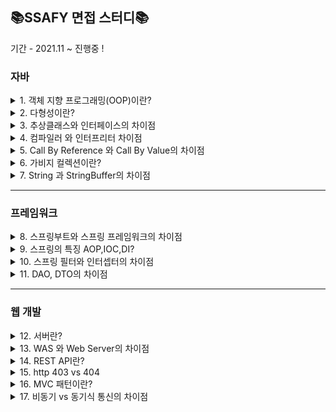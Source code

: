 ## 📚SSAFY 면접 스터디📚

기간 - 2021.11 ~ 진행중 ! 

### 자바
<details>
<summary>1. 객체 지향 프로그래밍(OOP)이란?</summary>
<div markdown="1">
  
  - <b>지헌</b>  
  객체 지향 프로그래밍이란 순차적으로 실행되는 절차 지향적 프로그래밍과는 다르게 객체의 상호작용을 통해 동작하는 것을 의미합니다.
  객체의 상호작용을 통해 상속, 추상화, 다형성을 사용하여 코드 재사용성을 증가시켜줍니다.

  
  - <b>기동</b>  
  객체 지향 프로그래밍은 컴퓨터 프로그래밍의 패러다임 중 하나이며, 컴퓨터 프로그램을 명령어의 목록으로 보는 시각에서 벗어나 여러 개의 독립된 단위, 즉 "객체"들의 모임으로 파악하고자 하는 것이다. 기본 구성요소는 클래스, 객체, 메서드로 이루어져 있으며 캡슐화,상속,다형성이라는 특징을 가지고있다. 객체지향의 목표로는 소프트웨어의 생산성 향상 , 실세계애 대한 쉬운 모델링 등이 있다.

</div>
</details>
<details>
<summary>2. 다형성이란?</summary>
<div markdown="1">

  - <b>지헌</b>  
  하나의 레퍼런스 변수가 다양한 객체를 참조할 수 있는 것을 의미하며 다형성을 구현하기 위해서는 오버로딩과 오버라이딩이 있습니다.

  - <b>기동</b>  
  같은 이름의메소드가 클래스 혹은 객체에 따라 다르게 구현되는것을 말하며
메소드 오버라이딩(overriding) 과 메소드 오버로딩(overloading) 있다.
오버라이딩은 슈퍼클래스에 구현된 메소드를, 서브 클래스에서 자신의 특징에 맞게 동일한 이름으로 다시 구현하는것 이며 오버로딩은 클래스내에서 같은 이름의메소드를 여러개 만드는 것으로 자바에서는 클래스 내에 이름은 같지만 매개 변수의 타입이나 개수가 서로 다른 여러개의 메소드를 작성할수있다.

</div>
</details>

<details>
<summary>3. 추상클래스와 인터페이스의 차이점</summary>
<div markdown="1">

  - <b>지헌</b>  
  인터페이스는 추상 메소드와 상수만을 멤버로 가지며 추상클래스는 최소한 하나의 추상메소드를 갖고있을 경우를 말합니다.
  인터페이스는 해당 인터페이스를 구현하는 클래스들이 같은 기능을 수행하도록 강제할 때 사용되며, 
  추상 클래스는 이를 상속할 각 객체들의 공통점을 찾아 추상화시켜 놓은 것으로 자식 클래스에게 부모클래스의 기능을 구현하도록 할 경우 사용합니다.
  
  - <b>기동</b>  
  추상클래스의 목적은 상속을 받아서 기능을 확장시키는 것이지만 
  인터페이스는 구현하는 모든 클래스에 대해 특정한 메서드가 반드시 존재하도록 강제하는역할로 구현하는 객체가 같은 동작을 하기위해 사용한다.
  구조적으로 추상클래스는 추상메서드가 하나 이상 포함되거나 abstract로 정의 된 경우 인터페이스는 추상메서드로만 이루어진 경우이다.

    공통점 : 둘다 추상메서드를 구현하도록 강제하고 인스턴스화가 불가능하다.
  
</div>
</details>

<details>
<summary>4. 컴파일러 와 인터프리터 차이점</summary>
<div markdown="1">
  
   - <b>기동</b><br>
      컴파일러와 인터프리터 사림이 고급언어를 작성하면 해당 고급언어로 작성된 소스코드를 기계어로 번역하는하는 공통점이 있지만
      컴파일러는 코드 전체를 한번에 번역하여 인터프리터 보다 번역속도는 느리지만 한번 번역을하면 실행 파일이 생성되어 인터프리터보다 실행 시간이 빠른 편입니다.
      인터프리터는 코드를 한줄 한줄 번역하여 진행하기때문에 컴파일러보다 번역속도가 빠르지만 실행파일을 만들지 않고 매번 번역해야기 떄문에 실행속도가 느린 편입니다.

       **추가 질문 컴파일러가 인터프리터보다 실행속도가 빠른데 왜 인터프터를 사용하는 이유가 무엇인가?**

         : 컴파일러는 플랫폼에 종속적이지만, 인터프리터는 모든 플랫폼에 종속되지 않습니다.

        ex) JVM 안에서
        .java  -- 컴파일러 --> .class  -- 인터프리터 --> 기계언어

        .java파일을 javac 컴파일러가 바이트코드인 .class 파일로 변환 .class 상태에서는 플랫폼에 종속적

        인터프리터는 .class 파일내의 바이트코드를 특정환경 기계에서 실행할수 있도록 변환해줍니다.


</div>
</details>

<details>
<summary>5. Call By Reference 와 Call By Value의 차이점</summary>
<div markdown="1">

  - <b>기동</b><br>
    참조에 의한 호출 , 값의 의한 호출로<br>
    Call by value는 메서드 호출 시에 사용되는 인자의 메모리에 저장되어 있는 값(value)을 복사하여 보낸다.<br>
    Call by reference는 메서드 호출 시 사용되는 인자 값의   메모리에 저장되어있는 주소 (Address)를 복사하여 보낸다.<br>
    <br>
    기본 자료형 : call by value 로 동작 (int, short, long, float, double, char, boolean)<br>
    참조 자료형 : call by reference 로 동작 (Array, Class Instance) 
    
</div>
</details>

<details>
<summary>6. 가비지 컬렉션이란?</summary>
<div markdown="1">
  
  - <b>기동</b><br>
   JVM안에 GC는 동적 할당된 메모리 영역(heap) 중에서 더 이상 사용하지 않는 영역을 즉 참조되지 않는 객체등 을 탐지하여 자동으로 해제 시키는 것


</div>
</details>

<details>
<summary>7. String 과 StringBuffer의 차이점</summary>
<div markdown="1">

  
  
  - <b>기동</b><br>
    String은 불변의 속성을 가지고 있지만 StringBuffer는 스트링을 다루는 클래스로 내부에 가변 크기의 버퍼를 가지고 문자의 개수에 따라 버퍼크기를 자동 조절 가능하다.
    String은 불변하기 때문에 문자열 추가,수정 삭제 등의 연산이 빈번하면 힙 메모리의 임시 가비지가 생성된다.

    그래서 String은 문자열 연산이 적고 멀티쓰레드 환경일 경우 StringBuffer는 문자열 연산이 많고 멀티쓰레드인 환경일 경우 적합.

    **StringBuffer 와 StringBuilder 차이**<br>
     동기화 유무로 사용하는것을 선택하는데 StringBuffer는 동기화를 지원하지만 StringBuilder는 동기화를 지원하지 않는다. 그래서 단일 쓰레드에서의 성능은 StringBuilder가 더 좋다.


</div>
</details>

<hr>

### 프레임워크
<details>
<summary>8. 스프링부트와 스프링 프레임워크의 차이점</summary>
<div markdown="1">

  - <b>지헌</b>  
  기존 스프링 프레임워크는 기능이 많은 만큼 환경설정과 버전관리를 일일히 해줘야 되는 불편함이 있다. 
  하지만 스프링 부트에서는 스프링 스타터라는 디펜더시만 추가해주면 자동으로 API를 가져오고 내장 톰캣으로 웹 어플리케이션 서버를 실행할 수 있다는 장점을 가지고 있다.

</div>
</details>

<details>
<summary>9. 스프링의 특징 AOP,IOC,DI? </summary>
<div markdown="1">



</div>
</details>

<details>
<summary>10. 스프링 필터와 인터셉터의 차이점 </summary>
<div markdown="1">

  - <b>지헌</b>  
  스프링 필터는 스프링과 무관하게 웹 컨테이너 내부에 존재하며 인터셉터는 스프링 컨테이너 내부에 존재합니다.
  필터는 하나의 요청이 DispatcherServlet에 도착하기 이전에 실행되는 반면,
  인터셉터는 DispatcherServlet이 컨트롤러를 호출하기 전,후에 요청과 응답을 처리하는 기능을 제공합니다. 
  


</div>
</details>

<details>
<summary>11. DAO, DTO의 차이점 </summary>
<div markdown="1">

  - <b>지헌</b>  
  DAO란 데이터베이스에 접근하기 위해 생성된 객체로써, 데이터베이스에 접속하여 조회 및 조작하는 기능을 전담하는 객체입니다.
  DTO란 계층 간의 데이터 교환을 위한 순수 자바객체로서 객체의 속성과 Getter, Setter메소드만을 가지고 있습니다.


</div>
</details>

<hr>

### 웹 개발 
<details>
<summary>12. 서버란?</summary>
<div markdown="1">



</div>
</details>

<details>
<summary>13. WAS 와 Web Server의 차이점</summary>
<div markdown="1">

  - <b>지헌</b>  
  Web Server는 정적인 파일을 제공하는 서버이며 WAS는 동적인 데이터를 제공하기 위한 서버이다.
  일반적으로 WAS는 Web Server의 기능을 내제하고 있어 Web Server없이도 서비스 가능하다.


</div>
</details>

<details>
<summary>14. REST API란?</summary>
<div markdown="1">

  - <b>지헌</b>  
  HTTP URI를 통해 자원을 명시하고, HTTP METHOD를 통해 해당 자원에 대한 연산을 수행하는 것을 의미합니다.
  해당 연산에는 4가지가 존재하며 삽입, 조회, 수정, 삭제 연산이 있습니다.
  REST API를 사용함으로서, 서버와 클라이언트간 분리가 명확해지며, HTTP 표준 프로토콜에 따르는 모든 플랫폼에서 사용이 가능하다는 장점이 있습니다.



</div>
</details>

<details>
<summary>15. http 403 vs 404 </summary>
<div markdown="1">



</div>
</details>

<details>
<summary>16. MVC 패턴이란?  </summary>
<div markdown="1">



</div>
</details>


<details>
<summary>17. 비동기 vs 동기식 통신의 차이점 </summary>
<div markdown="1">

  - <b>지헌</b>  
  동기식 통신에서는 데이터를 받아올때까지 대기하는 상태로 있기떄문에 어떠한 작업도 못한다는 단점이있습니다. 
  하지만 비동기 방식에서는 데이터를 요청하고 결과를 받아오는 시간동안 다른 작업을 수행할 수 있다는 장점을 가지고 있습니다.
  

</div>
</details>
